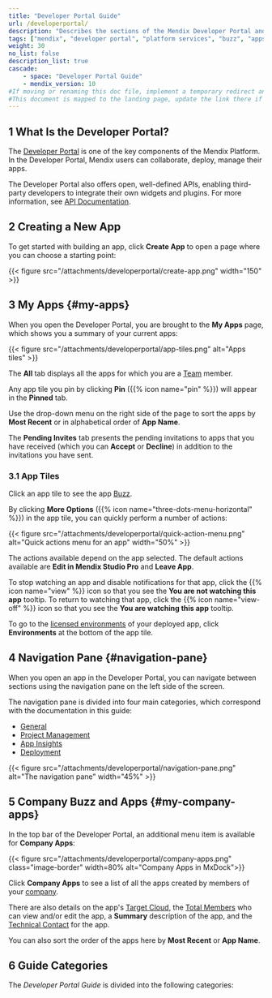 ```yaml
---
title: "Developer Portal Guide"
url: /developerportal/
description: "Describes the sections of the Mendix Developer Portal and links to more detailed documents in the guide."
tags: ["mendix", "developer portal", "platform services", "buzz", "apps", "community", "marketplace", "academy", "forum", "docs", "documentation"]
weight: 30
no_list: false
description_list: true
cascade:
    - space: "Developer Portal Guide"
    - mendix_version: 10
#If moving or renaming this doc file, implement a temporary redirect and let the respective team know they should update the URL in the product. See Mapping to Products for more details.
#This document is mapped to the landing page, update the link there if renaming or moving the doc file.
---
```


## 1 What Is the Developer Portal?

The [Developer Portal](https://sprintr.home.mendix.com) is one of the key components of the Mendix Platform. In the Developer Portal, Mendix users can collaborate, deploy, manage their apps. 

The Developer Portal also offers open, well-defined APIs, enabling third-party developers to integrate their own widgets and plugins. For more information, see [API Documentation](/apidocs-mxsdk/apidocs/).

## 2 Creating a New App

To get started with building an app, click **Create App** to open a page where you can choose a starting point:

{{< figure src="/attachments/developerportal/create-app.png" width="150" >}}

## 3 My Apps {#my-apps}

When you open the Developer Portal, you are brought to the **My Apps** page, which shows you a summary of your current apps:

{{< figure src="/attachments/developerportal/app-tiles.png" alt="Apps tiles" >}}

The **All** tab displays all the apps for which you are a [Team](/developerportal/general/team/) member. 

Any app tile you pin by clicking **Pin** ({{% icon name="pin" %}}) will appear in the **Pinned** tab. 

Use the drop-down menu on the right side of the page to sort the apps by **Most Recent** or in alphabetical order of **App Name**.

The **Pending Invites** tab presents the pending invitations to apps that you have received (which you can **Accept** or **Decline**) in addition to the invitations you have sent.

### 3.1 App Tiles

Click an app tile to see the app [Buzz](/developerportal/general/buzz/).

By clicking **More Options** ({{% icon name="three-dots-menu-horizontal" %}}) in the app tile, you can quickly perform a number of actions:

{{< figure src="/attachments/developerportal/quick-action-menu.png" alt="Quick actions menu for an app" width="50%" >}}

The actions available depend on the app selected. The default actions available are **Edit in Mendix Studio Pro** and **Leave App**.

To stop watching an app and disable notifications for that app, click the {{% icon name="view" %}} icon so that you see the **You are not watching this app** tooltip. To return to watching that app, click the {{% icon name="view-off" %}} icon so that you see the **You are watching this app** tooltip.

To go to the [licensed environments](/developerportal/deploy/environments/) of your deployed app, click **Environments** at the bottom of the app tile.

## 4 Navigation Pane {#navigation-pane}

When you open an app in the Developer Portal, you can navigate between sections using the navigation pane on the left side of the screen. 

The navigation pane is divided into four main categories, which correspond with the documentation in this guide:

* [General](/developerportal/general/)
* [Project Management](/developerportal/project-management/)
* [App Insights](/developerportal/app-insights/)
* [Deployment](/developerportal/deploy/general/)

{{< figure src="/attachments/developerportal/navigation-pane.png" alt="The navigation pane" width="45%" >}}

## 5 Company Buzz and Apps {#my-company-apps}

In the top bar of the Developer Portal, an additional menu item is available for **Company Apps**:

{{< figure src="/attachments/developerportal/company-apps.png" class="image-border"  width=80%  alt="Company Apps in MxDock">}}

Click **Company Apps** to see a list of all the apps created by members of your [company](/control-center/company-settings/).

There are also details on the app's [Target Cloud](/developerportal/deploy/), the [Total Members](/control-center/members/) who can view and/or edit the app, a **Summary** description of the app, and the [Technical Contact](/developerportal/general/app-roles/#technical-contact) for the app.

You can also sort the order of the apps here by **Most Recent** or **App Name**.

## 6 Guide Categories

The *Developer Portal Guide* is divided into the following categories:

